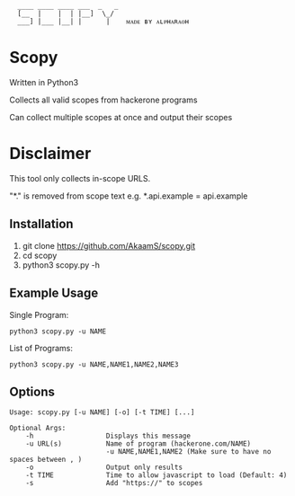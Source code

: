 ```
  ____ ____ ____ ___  _   _ 
  [__  |    |  | |__]  \_/  
  ___] |___ |__| |      |    ᴍᴀᴅᴇ ʙʏ ᴀʟᴘʜᴀʀᴀᴏʜ    

```
# Scopy 
Written in Python3

Collects all valid scopes from hackerone programs

Can collect multiple scopes at once and output their scopes 

# Disclaimer 
This tool only collects in-scope URLS.

"*." is removed from scope text e.g. *.api.example = api.example

## Installation

1) git clone https://github.com/AkaamS/scopy.git
2) cd scopy
3) python3 scopy.py -h

## Example Usage

Single Program:
```
python3 scopy.py -u NAME
```
List of Programs:
```
python3 scopy.py -u NAME,NAME1,NAME2,NAME3
```
## Options

```
Usage: scopy.py [-u NAME] [-o] [-t TIME] [...]

Optional Args:
    -h                  Displays this message
    -u URL(s)           Name of program (hackerone.com/NAME)
                        -u NAME,NAME1,NAME2 (Make sure to have no spaces between , )
    -o                  Output only results
    -t TIME             Time to allow javascript to load (Default: 4)
    -s                  Add "https://" to scopes

```
